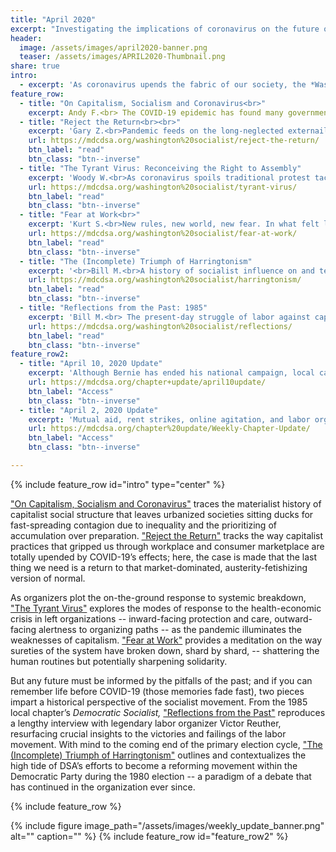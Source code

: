 ```yaml
---
title: "April 2020"
excerpt: "Investigating the implications of coronavirus on the future of capitalism and socialism."
header:
  image: /assets/images/april2020-banner.png
  teaser: /assets/images/APRIL2020-Thumbnail.png
share: true
intro:
  - excerpt: 'As coronavirus upends the fabric of our society, the *Washington Socialist* provides a left/socialist response to this new reality. But if you can remember life before the novel coronavirus (those memories fade fast), two pieces impart a historical perspective of the socialist movement.'
feature_row:
  - title: "On Capitalism, Socialism and Coronavirus<br>"
    excerpt: Andy F.<br> The COVID-19 epidemic has found many governments and business leaders unprepared to meet the emergency. For socialists who take the capitalist economic system seriously, however, COVID-19 is no surprise. [Test Link](https://mdcdsa.org/){% .btn .btn--inverse %}
  - title: "Reject the Return<br><br>"
    excerpt: 'Gary Z.<br>Pandemic feeds on the long-neglected externailites of our current mode of work-life. Where chaos breaks the grip of capitalism, a retreat to the old order must be rejected.'
    url: https://mdcdsa.org/washington%20socialist/reject-the-return/
    btn_label: "read"
    btn_class: "btn--inverse"
  - title: "The Tyrant Virus: Reconceiving the Right to Assembly"
    excerpt: 'Woody W.<br>As coronavirus spoils traditional protest tactics, left-wing organizers are tasked with breaking new strategy.'
    url: https://mdcdsa.org/washington%20socialist/tyrant-virus/
    btn_label: "read"
    btn_class: "btn--inverse"
  - title: "Fear at Work<br>"
    excerpt: 'Kurt S.<br>New rules, new world, new fear. In what felt like an instant, the nature of work had transformed completely.'
    url: https://mdcdsa.org/washington%20socialist/fear-at-work/
    btn_label: "read"
    btn_class: "btn--inverse"
  - title: "The (Incomplete) Triumph of Harringtonism"
    excerpt: '<br>Bill M.<br>A history of socialist influence on and tension with the Democratic Party.'
    url: https://mdcdsa.org/washington%20socialist/harringtonism/
    btn_label: "read"
    btn_class: "btn--inverse"
  - title: "Reflections from the Past: 1985"
    excerpt: 'Bill M.<br> The present-day struggle of labor against capital are reflected in this 1985 Socialist interview with Victor Reuther'
    url: https://mdcdsa.org/washington%20socialist/reflections/
    btn_label: "read"
    btn_class: "btn--inverse"
feature_row2:
  - title: "April 10, 2020 Update"
    excerpt: 'Although Bernie has ended his national campaign, local campaigns continue to act on the energy and inspiration invoked by the electoral endeavor.' 
    url: https://mdcdsa.org/chapter+update/april10update/
    btn_label: "Access"
    btn_class: "btn--inverse"
  - title: "April 2, 2020 Update"
    excerpt: 'Mutual aid, rent strikes, online agitation, and labor organizing. The wrath of coronavirus creates a groundswell of demand for swift action in the name of solidarity.'
    url: https://mdcdsa.org/chapter%20update/Weekly-Chapter-Update/
    btn_label: "Access"
    btn_class: "btn--inverse"  

---
```

{% include feature_row id="intro" type="center" %}

["On Capitalism, Socialism and Coronavirus"](https://mdcdsa.org/washington%20socialist/coronavirus-capitlaism/) traces the materialist history of capitalist social structure that leaves urbanized societies sitting ducks for fast-spreading contagion due to inequality and the prioritizing of accumulation over preparation. ["Reject the Return"](https://mdcdsa.org/washington%20socialist/reject-the-return/) tracks the way capitalist practices that gripped us through workplace and consumer marketplace are totally upended by COVID-19’s effects; here, the case is made that the last thing we need is a return to that market-dominated, austerity-fetishizing version of normal. 

As organizers plot the on-the-ground response to systemic breakdown, ["The Tyrant Virus"](https://mdcdsa.org/washington%20socialist/tyrant-virus/) explores the modes of response to the health-economic crisis in left organizations -- inward-facing protection and care, outward-facing alertness to organizing paths -- as the pandemic illuminates the weaknesses of capitalism. ["Fear at Work"](https://mdcdsa.org/washington%20socialist/fear-at-work/) provides a meditation on the way sureties of the system have broken down, shard by shard,  -- shattering the human routines but potentially sharpening solidarity. 

But any future must be informed by the pitfalls of the past; and if you can remember life before COVID-19 (those memories fade fast), two pieces impart a historical perspective of the socialist movement. From the 1985 local chapter’s *Democratic Socialist,* ["Reflections from the Past"](https://mdcdsa.org/washington%20socialist/reflections/) reproduces a lengthy interview  with legendary labor organizer Victor Reuther, resurfacing crucial insights to the victories and failings of the labor movement. With mind to the coming end of the primary election cycle, ["The (Incomplete) Triumph of Harringtonism"](https://mdcdsa.org/washington%20socialist/harringtonism/) outlines and contextualizes the high tide of DSA’s efforts to become a reforming movement within the Democratic Party during the 1980 election -- a paradigm of a debate that has continued in the organization ever since. 


{% include feature_row %}



{% include figure image_path="/assets/images/weekly_update_banner.png" alt="" caption="" %}
{% include feature_row id="feature_row2" %}
